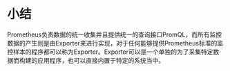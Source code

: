 # 小结

Prometheus负责数据的统一收集并且提供统一的查询接口PromQL，而所有监控数据的产生则是由Exporter来进行实现，对于任何能够提供Prometheus标准的监控样本的程序都可以称为Exporter。Exporter可以是一个单独的为了采集特定数据而构建的应用程序，也可以直接内置于特定的系统当中。
